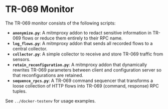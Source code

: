 # TR-069 Monitor

The TR-069 monitor consists of the following scripts:

 - **`anonymize.py`**: A mitmproxy addon to redact sensitive information in TR-069 flows or reduce them entirely to their RPC name.
 - **`log_flows.py`**: A mitmproxy addon that sends all recorded flows to a central collector.
 - **`collector.py`**: A simple collector to receive and store TR-069 traffic from sensors.
 - **`retain_reconfiguration.py`**: A mitmproxy addon that dynamically rewrites TR-069 parameters between client and configuration server so that reconfigurations are retained.
 - **`sequence_rpcs.py`**: A TR-069 command sequencer that transforms a loose collection of HTTP flows into TR-069 (command, response) RPC tuples.

See `../docker-testenv` for usage examples.